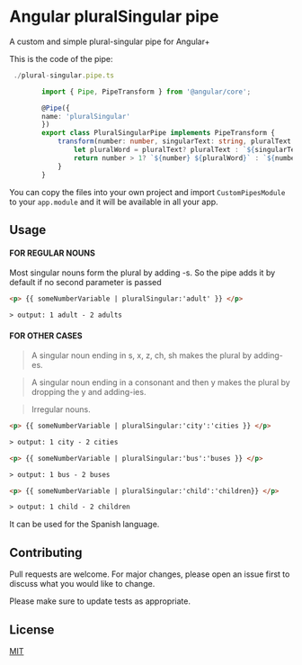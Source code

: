 # Angular pluralSingular pipe
A custom and simple plural-singular pipe for Angular+

This is the code of the pipe:

```typescript
 ./plural-singular.pipe.ts

        import { Pipe, PipeTransform } from '@angular/core';

        @Pipe({
        name: 'pluralSingular'
        })
        export class PluralSingularPipe implements PipeTransform {
            transform(number: number, singularText: string, pluralText: string = null): string {
                let pluralWord = pluralText? pluralText : `${singularText}s`;
                return number > 1? `${number} ${pluralWord}` : `${number} ${singularText}` ;
            }
        }
```

You can copy the files into your own project and import `CustomPipesModule` to your `app.module` and it will be available in all your app.


## Usage

#### FOR REGULAR NOUNS 

Most singular nouns form the plural by adding -s. So the pipe adds it by default if no second parameter is passed

```html
<p> {{ someNumberVariable | pluralSingular:'adult' }} </p>

> output: 1 adult - 2 adults
```

#### FOR OTHER CASES

> A singular noun ending in s, x, z, ch, sh makes the plural by adding-es.

> A singular noun ending in a consonant and then y makes the plural by dropping the y and adding-ies.

> Irregular nouns.

```html
<p> {{ someNumberVariable | pluralSingular:'city':'cities }} </p>

> output: 1 city - 2 cities

<p> {{ someNumberVariable | pluralSingular:'bus':'buses }} </p>

> output: 1 bus - 2 buses 

<p> {{ someNumberVariable | pluralSingular:'child':'children}} </p>

> output: 1 child - 2 children
```

It can be used for the Spanish language.

## Contributing
Pull requests are welcome. For major changes, please open an issue first to discuss what you would like to change.

Please make sure to update tests as appropriate.

## License
[MIT](https://choosealicense.com/licenses/mit/)